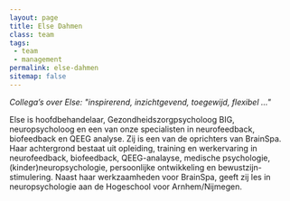 ```yaml
---
layout: page
title: Else Dahmen
class: team
tags:
 - team
 - management
permalink: else-dahmen
sitemap: false
---
```

*Collega’s over Else: "inspirerend, inzichtgevend, toegewijd, flexibel ..."*

Else is hoofdbehandelaar, Gezondheidszorgpsycholoog BIG, neuropsycholoog en een van onze specialisten in neurofeedback, biofeedback en QEEG analyse. Zij is een van de oprichters van BrainSpa. Haar achtergrond bestaat uit opleiding, training en werkervaring in neurofeedback, biofeedback, QEEG-analayse, medische psychologie, (kinder)neuropsychologie, persoonlijke ontwikkeling en bewustzijn-stimulering. Naast haar werkzaamheden voor BrainSpa, geeft zij les in neuropsychologie aan de Hogeschool voor Arnhem/Nijmegen.